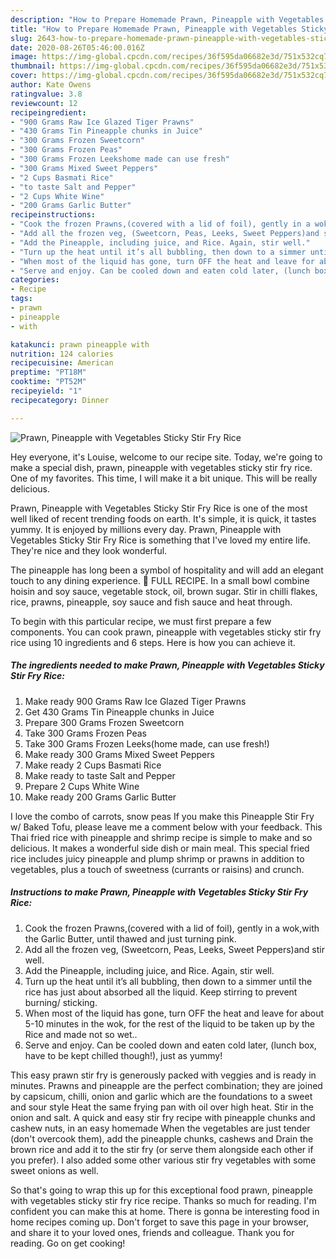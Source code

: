 ```yaml
---
description: "How to Prepare Homemade Prawn, Pineapple with Vegetables Sticky Stir Fry Rice"
title: "How to Prepare Homemade Prawn, Pineapple with Vegetables Sticky Stir Fry Rice"
slug: 2643-how-to-prepare-homemade-prawn-pineapple-with-vegetables-sticky-stir-fry-rice
date: 2020-08-26T05:46:00.016Z
image: https://img-global.cpcdn.com/recipes/36f595da06682e3d/751x532cq70/prawn-pineapple-with-vegetables-sticky-stir-fry-rice-recipe-main-photo.jpg
thumbnail: https://img-global.cpcdn.com/recipes/36f595da06682e3d/751x532cq70/prawn-pineapple-with-vegetables-sticky-stir-fry-rice-recipe-main-photo.jpg
cover: https://img-global.cpcdn.com/recipes/36f595da06682e3d/751x532cq70/prawn-pineapple-with-vegetables-sticky-stir-fry-rice-recipe-main-photo.jpg
author: Kate Owens
ratingvalue: 3.8
reviewcount: 12
recipeingredient:
- "900 Grams Raw Ice Glazed Tiger Prawns"
- "430 Grams Tin Pineapple chunks in Juice"
- "300 Grams Frozen Sweetcorn"
- "300 Grams Frozen Peas"
- "300 Grams Frozen Leekshome made can use fresh"
- "300 Grams Mixed Sweet Peppers"
- "2 Cups Basmati Rice"
- "to taste Salt and Pepper"
- "2 Cups White Wine"
- "200 Grams Garlic Butter"
recipeinstructions:
- "Cook the frozen Prawns,(covered with a lid of foil), gently in a wok,with the Garlic Butter, until thawed and just turning pink."
- "Add all the frozen veg, (Sweetcorn, Peas, Leeks, Sweet Peppers)and stir well."
- "Add the Pineapple, including juice, and Rice. Again, stir well."
- "Turn up the heat until it’s all bubbling, then down to a simmer until the rice has just about absorbed all the liquid. Keep stirring to prevent burning/ sticking."
- "When most of the liquid has gone, turn OFF the heat and leave for about 5-10 minutes in the wok, for the rest of the liquid to be taken up by the Rice and made not so wet.."
- "Serve and enjoy. Can be cooled down and eaten cold later, (lunch box, have to be kept chilled though!), just as yummy!"
categories:
- Recipe
tags:
- prawn
- pineapple
- with

katakunci: prawn pineapple with 
nutrition: 124 calories
recipecuisine: American
preptime: "PT18M"
cooktime: "PT52M"
recipeyield: "1"
recipecategory: Dinner

---
```



![Prawn, Pineapple with Vegetables Sticky Stir Fry Rice](https://img-global.cpcdn.com/recipes/36f595da06682e3d/751x532cq70/prawn-pineapple-with-vegetables-sticky-stir-fry-rice-recipe-main-photo.jpg)

Hey everyone, it's Louise, welcome to our recipe site. Today, we're going to make a special dish, prawn, pineapple with vegetables sticky stir fry rice. One of my favorites. This time, I will make it a bit unique. This will be really delicious.

Prawn, Pineapple with Vegetables Sticky Stir Fry Rice is one of the most well liked of recent trending foods on earth. It's simple, it is quick, it tastes yummy. It is enjoyed by millions every day. Prawn, Pineapple with Vegetables Sticky Stir Fry Rice is something that I've loved my entire life. They're nice and they look wonderful.

The pineapple has long been a symbol of hospitality and will add an elegant touch to any dining experience. 🌿 FULL RECIPE. In a small bowl combine hoisin and soy sauce, vegetable stock, oil, brown sugar. Stir in chilli flakes, rice, prawns, pineapple, soy sauce and fish sauce and heat through.


To begin with this particular recipe, we must first prepare a few components. You can cook prawn, pineapple with vegetables sticky stir fry rice using 10 ingredients and 6 steps. Here is how you can achieve it.

<!--inarticleads1-->

##### The ingredients needed to make Prawn, Pineapple with Vegetables Sticky Stir Fry Rice:

1. Make ready 900 Grams Raw Ice Glazed Tiger Prawns
1. Get 430 Grams Tin Pineapple chunks in Juice
1. Prepare 300 Grams Frozen Sweetcorn
1. Take 300 Grams Frozen Peas
1. Take 300 Grams Frozen Leeks(home made, can use fresh!)
1. Make ready 300 Grams Mixed Sweet Peppers
1. Make ready 2 Cups Basmati Rice
1. Make ready to taste Salt and Pepper
1. Prepare 2 Cups White Wine
1. Make ready 200 Grams Garlic Butter


I love the combo of carrots, snow peas If you make this Pineapple Stir Fry w/ Baked Tofu, please leave me a comment below with your feedback. This Thai fried rice with pineapple and shrimp recipe is simple to make and so delicious. It makes a wonderful side dish or main meal. This special fried rice includes juicy pineapple and plump shrimp or prawns in addition to vegetables, plus a touch of sweetness (currants or raisins) and crunch. 

<!--inarticleads2-->

##### Instructions to make Prawn, Pineapple with Vegetables Sticky Stir Fry Rice:

1. Cook the frozen Prawns,(covered with a lid of foil), gently in a wok,with the Garlic Butter, until thawed and just turning pink.
1. Add all the frozen veg, (Sweetcorn, Peas, Leeks, Sweet Peppers)and stir well.
1. Add the Pineapple, including juice, and Rice. Again, stir well.
1. Turn up the heat until it’s all bubbling, then down to a simmer until the rice has just about absorbed all the liquid. Keep stirring to prevent burning/ sticking.
1. When most of the liquid has gone, turn OFF the heat and leave for about 5-10 minutes in the wok, for the rest of the liquid to be taken up by the Rice and made not so wet..
1. Serve and enjoy. Can be cooled down and eaten cold later, (lunch box, have to be kept chilled though!), just as yummy!


This easy prawn stir fry is generously packed with veggies and is ready in minutes. Prawns and pineapple are the perfect combination; they are joined by capsicum, chilli, onion and garlic which are the foundations to a sweet and sour style Heat the same frying pan with oil over high heat. Stir in the onion and salt. A quick and easy stir fry recipe with pineapple chunks and cashew nuts, in an easy homemade When the vegetables are just tender (don&#39;t overcook them), add the pineapple chunks, cashews and Drain the brown rice and add it to the stir fry (or serve them alongside each other if you prefer). I also added some other various stir fry vegetables with some sweet onions as well. 

So that's going to wrap this up for this exceptional food prawn, pineapple with vegetables sticky stir fry rice recipe. Thanks so much for reading. I'm confident you can make this at home. There is gonna be interesting food in home recipes coming up. Don't forget to save this page in your browser, and share it to your loved ones, friends and colleague. Thank you for reading. Go on get cooking!
